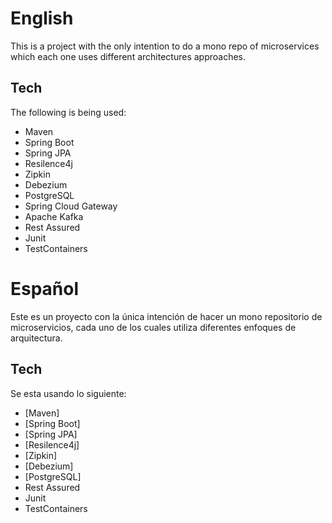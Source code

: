 # English

This is a project with the only intention to do a mono repo of microservices which each one uses different architectures approaches.

## Tech
The following is being used:
- Maven
- Spring Boot
- Spring JPA
- Resilence4j
- Zipkin
- Debezium
- PostgreSQL
- Spring Cloud Gateway
- Apache Kafka
- Rest Assured
- Junit
- TestContainers

# Español

Este es un proyecto con la única intención de hacer un mono repositorio de microservicios, cada uno de los cuales utiliza diferentes enfoques de arquitectura.

## Tech
Se esta usando lo siguiente:
- [Maven]
- [Spring Boot]
- [Spring JPA]
- [Resilence4j]
- [Zipkin]
- [Debezium]
- [PostgreSQL]
- Rest Assured
- Junit
- TestContainers
